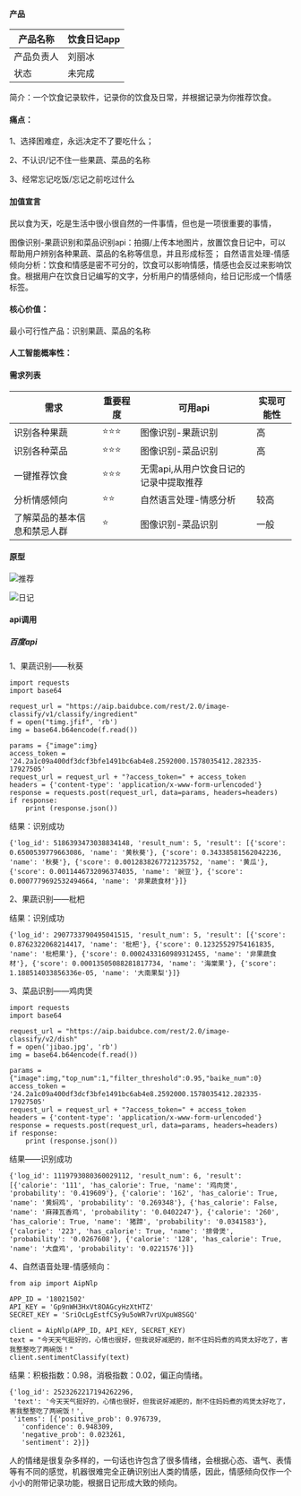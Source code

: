 #### 产品

| 产品名称  |饮食日记app  |
| -------- |-------- |
| 产品负责人     |刘丽冰 |
| 状态  | 未完成 |


简介：一个饮食记录软件，记录你的饮食及日常，并根据记录为你推荐饮食。


#### 痛点：

1、选择困难症，永远决定不了要吃什么；

2、不认识/记不住一些果蔬、菜品的名称

3、经常忘记吃饭/忘记之前吃过什么

#### 加值宣言

民以食为天，吃是生活中很小很自然的一件事情，但也是一项很重要的事情，

图像识别-果蔬识别和菜品识别api：拍摄/上传本地图片，放置饮食日记中，可以帮助用户辨别各种果蔬、菜品的名称等信息，并且形成标签；
自然语言处理-情感倾向分析：饮食和情感是密不可分的，饮食可以影响情感，情感也会反过来影响饮食。根据用户在饮食日记编写的文字，分析用户的情感倾向，给日记形成一个情感标签。

#### 核心价值：

最小可行性产品：识别果蔬、菜品的名称

#### 人工智能概率性：



#### 需求列表

| 需求                         | 重要程度 | 可用api           |实现可能性|
| ---------------------------- | -------- | ----------------- | ----------------- |
| 识别各种果蔬               | ⭐⭐⭐   | 图像识别-果蔬识别 |高|
| 识别各种菜品         | ⭐⭐⭐      | 图像识别-菜品识别 |高|
| 一键推荐饮食|⭐⭐⭐ |无需api,从用户饮食日记的记录中提取推荐|
| 分析情感倾向         | ⭐⭐      | 自然语言处理-情感分析 |较高|
| 了解菜品的基本信息和禁忌人群         | ⭐      | 图像识别-菜品识别 |一般|


#### 原型

![推荐](https://images.gitee.com/uploads/images/2019/1225/183927_141d0ebc_1648156.png "推荐.PNG")

![日记](https://images.gitee.com/uploads/images/2019/1225/183957_1cc47e90_1648156.png "日记.PNG")

#### api调用

##### 百度api

1、果蔬识别——秋葵
```
import requests
import base64

request_url = "https://aip.baidubce.com/rest/2.0/image-classify/v1/classify/ingredient"
f = open("timg.jfif", 'rb')
img = base64.b64encode(f.read())

params = {"image":img}
access_token = '24.2a1c09a400df3dcf3bfe1491bc6ab4e8.2592000.1578035412.282335-17927505'
request_url = request_url + "?access_token=" + access_token
headers = {'content-type': 'application/x-www-form-urlencoded'}
response = requests.post(request_url, data=params, headers=headers)
if response:
    print (response.json())
```
结果：识别成功
```
{'log_id': 5186393473038834148, 'result_num': 5, 'result': [{'score': 0.6500539779663086, 'name': '黄秋葵'}, {'score': 0.34338581562042236, 'name': '秋葵'}, {'score': 0.0012838267721235752, 'name': '黄瓜'}, {'score': 0.0011446732096374035, 'name': '豌豆'}, {'score': 0.0007779692532494664, 'name': '非果蔬食材'}]}
```

2、果蔬识别——枇杷

结果：识别成功
```
{'log_id': 2907733790495041515, 'result_num': 5, 'result': [{'score': 0.8762322068214417, 'name': '枇杷'}, {'score': 0.12325529754161835, 'name': '枇杷果'}, {'score': 0.0002433160989312455, 'name': '非果蔬食材'}, {'score': 0.00013505088281817734, 'name': '海棠果'}, {'score': 1.188514033856336e-05, 'name': '大南果梨'}]}
```
3、菜品识别——鸡肉煲
```
import requests
import base64

request_url = "https://aip.baidubce.com/rest/2.0/image-classify/v2/dish"
f = open('jibao.jpg', 'rb')
img = base64.b64encode(f.read())

params = {"image":img,"top_num":1,"filter_threshold":0.95,"baike_num":0}
access_token = '24.2a1c09a400df3dcf3bfe1491bc6ab4e8.2592000.1578035412.282335-17927505'
request_url = request_url + "?access_token=" + access_token
headers = {'content-type': 'application/x-www-form-urlencoded'}
response = requests.post(request_url, data=params, headers=headers)
if response:
    print (response.json())
```
结果——识别成功
```
{'log_id': 1119793080360029112, 'result_num': 6, 'result': [{'calorie': '111', 'has_calorie': True, 'name': '鸡肉煲', 'probability': '0.419609'}, {'calorie': '162', 'has_calorie': True, 'name': '黄焖鸡', 'probability': '0.269348'}, {'has_calorie': False, 'name': '麻辣瓦香鸡', 'probability': '0.0402247'}, {'calorie': '260', 'has_calorie': True, 'name': '猪蹄', 'probability': '0.0341583'}, {'calorie': '223', 'has_calorie': True, 'name': '排骨煲', 'probability': '0.0267608'}, {'calorie': '128', 'has_calorie': True, 'name': '大盘鸡', 'probability': '0.0221576'}]}
```
4、自然语音处理-情感倾向：
```
from aip import AipNlp

APP_ID = '18021502'
API_KEY = 'Gp9nWH3HxVt8OAGcyHzXtHTZ'
SECRET_KEY = 'SriOcLgEstfCSy9u5oWR7vrUXpuW8SGQ'

client = AipNlp(APP_ID, API_KEY, SECRET_KEY)
text = "今天天气挺好的，心情也很好，但我说好减肥的，耐不住妈妈煮的鸡煲太好吃了，害我整整吃了两碗饭！"
client.sentimentClassify(text)
```
结果：积极指数：0.98，消极指数：0.02，偏正向情绪。
```
{'log_id': 2523262217194262296,
 'text': '今天天气挺好的，心情也很好，但我说好减肥的，耐不住妈妈煮的鸡煲太好吃了，害我整整吃了两碗饭！',
 'items': [{'positive_prob': 0.976739,
   'confidence': 0.948309,
   'negative_prob': 0.023261,
   'sentiment': 2}]}
```
人的情绪是很复杂多样的，一句话也许包含了很多情绪，会根据心态、语气、表情等有不同的感觉，机器很难完全正确识别出人类的情感，因此，情感倾向仅作一个小小的附带记录功能，根据日记形成大致的倾向。

